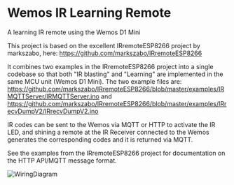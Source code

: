 # Wemos IR Learning Remote
A learning IR remote using the Wemos D1 Mini 

This project is based on the excellent IRremoteESP8266 project by markszabo, here: https://github.com/markszabo/IRremoteESP8266 

It combines two examples in the IRremoteESP8266 project into a single codebase so that both "IR blasting" and "Learning" are implemented in the same MCU unit (Wemos D1 Mini). The two example files are:
https://github.com/markszabo/IRremoteESP8266/blob/master/examples/IRMQTTServer/IRMQTTServer.ino
and
https://github.com/markszabo/IRremoteESP8266/blob/master/examples/IRrecvDumpV2/IRrecvDumpV2.ino

IR codes can be sent to the Wemos via MQTT or HTTP to activate the IR LED, and shining a remote at the IR Receiver connected to the Wemos generates the corresponding codes and it is returned via MQTT. 

See the examples from the IRremoteESP8266 project for documentation on the HTTP API/MQTT message format.


![WiringDiagram](https://github.com/ajithvasudevan/WemosIRLearningRemote/raw/master/Wemos%20Learning%20Remote%20-%20Wiring%20Diagram.png)
